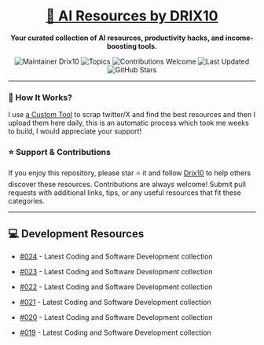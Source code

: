 <div align="center">
  <h1><a href="https://x.com/DRIX_10_" target="_blank">🚀 AI Resources by DRIX10</a></h1>
  <p><strong>Your curated collection of AI resources, productivity hacks, and income-boosting tools.</strong></p>
</div>

<div align="center">
  <img src="https://img.shields.io/badge/Maintainer-Drix10-blue" alt="Maintainer Drix10" />
  <img src="https://img.shields.io/badge/Topics-Productivity%2C%20AI%2C%20Tips%20and%20Tricks-red" alt="Topics" />
  <img src="https://img.shields.io/badge/Contributions-Welcome-brightgreen" alt="Contributions Welcome" />
  <img src="https://img.shields.io/github/last-commit/Drix10/ai-resources?style=flat-square&color=5D6D7E" alt="Last Updated" />
  <img src="https://img.shields.io/github/stars/Drix10/ai-resources?style=social" alt="GitHub Stars" />
</div>

---

### 🧵 How It Works?

I use [a Custom Tool](https://github.com/Drix10/Twitter-Gemini-GitHub-MVP) to scrap twitter/X and find the best resources and then I upload them here daily, this is an automatic process which took me weeks to build, I would appreciate your support!

### ⭐️ Support & Contributions

If you enjoy this repository, please star ⭐️ it and follow [Drix10](https://github.com/Drix10) to help others discover these resources. Contributions are always welcome! Submit pull requests with additional links, tips, or any useful resources that fit these categories.

---


## 💻 Development Resources
- [#024](https://github.com/Drix10/ai-resources/blob/main/Coding%20and%20Software%20Development/resources-024.md) - Latest Coding and Software Development collection

- [#023](https://github.com/Drix10/ai-resources/blob/main/Coding%20and%20Software%20Development/resources-023.md) - Latest Coding and Software Development collection

- [#022](https://github.com/Drix10/ai-resources/blob/main/Coding%20and%20Software%20Development/resources-022.md) - Latest Coding and Software Development collection

- [#021](https://github.com/Drix10/ai-resources/blob/main/Coding%20and%20Software%20Development/resources-021.md) - Latest Coding and Software Development collection

- [#020](https://github.com/Drix10/ai-resources/blob/main/Coding%20and%20Software%20Development/resources-020.md) - Latest Coding and Software Development collection

- [#019](https://github.com/Drix10/ai-resources/blob/main/Coding%20and%20Software%20Development/resources-019.md) - Latest Coding and Software Development collection